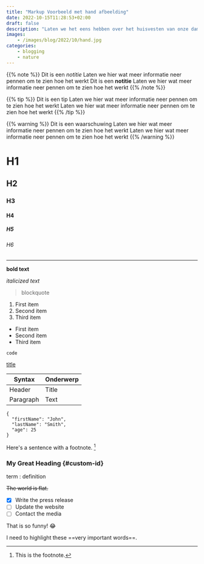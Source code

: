 ```yaml
---
title: "Markup Voorbeeld met hand afbeelding"
date: 2022-10-15T11:28:53+02:00
draft: false
description: "Laten we het eens hebben over het huisvesten van onze dames/heren bettas, heel makkelijk te doen, als je de volgende punten aanhoud"
images:
    - /images/blog/2022/10/hand.jpg
categories:
    - blogging
    - nature
---
```

{{% note %}}
Dit is een *notitie*
Laten we hier wat meer informatie neer pennen om te zien hoe het werkt
Dit is een **notitie**
Laten we hier wat meer informatie neer pennen om te zien hoe het werkt
{{% /note %}}

{{% tip %}}
Dit is een tip
Laten we hier wat meer informatie neer pennen om te zien hoe het werkt
Laten we hier wat meer informatie neer pennen om te zien hoe het werkt
{{% /tip %}}

{{% warning %}}
Dit is een waarschuwing
Laten we hier wat meer informatie neer pennen om te zien hoe het werkt
Laten we hier wat meer informatie neer pennen om te zien hoe het werkt
{{% /warning %}}

# H1
## H2
### H3
#### H4
##### H5
###### H6

---

**bold text**

*italicized text*

> blockquote

1. First item
2. Second item
3. Third item

- First item
- Second item
- Third item

`code`

[title](https://www.example.com)

| Syntax | Onderwerp |
| ----------- | ----------- |
| Header | Title |
| Paragraph | Text |

```
{
  "firstName": "John",
  "lastName": "Smith",
  "age": 25
}
```

Here's a sentence with a footnote. [^1]

[^1]: This is the footnote.

### My Great Heading {#custom-id}

term
: definition

~~The world is flat.~~

- [x] Write the press release
- [ ] Update the website
- [ ] Contact the media

That is so funny! :joy:

I need to highlight these ==very important words==.